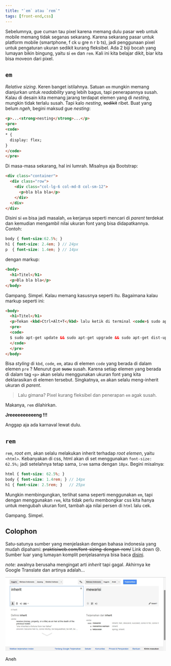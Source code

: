 ```yaml
---
title: "`em` atau `rem`"
tags: [front-end,css]
---
```


Sebelumnya, gue cuman tau pixel karena memang dulu pasar web untuk mobile memang tidak seganas sekarang. Karena sekarang pasar untuk platform mobile (smartphone, f ck u gre n r b ts), jadi penggunaan pixel untuk pengaturan ukuran sedikit kurang fleksibel. Ada 2 biji bocah yang lumayan bikin bingung, yaitu si `em` dan `rem`. Kali ini kita belajar dikit, biar kita bisa moveon dari pixel.

## `em`

*Relative sizing*. Keren banget istilahnya. Satuan `em` mungkin memang dianjurkan untuk *readability* yang lebih bagus, tapi penerapannya susah. Kalau di desain kita memang jarang terdapat elemen yang di *nesting*, mungkin tidak terlalu susah. Tapi kalo *nesting*, ~~sedikit~~ ribet. Buat yang belum *ngeh*, begini maksud gue *nesting*:

```html
<p>...<strong>nesting</strong>...</p>
<pre>
<code>
* {
  display: flex;
}
</code>
</pre>
```

Di masa-masa sekarang, hal ini lumrah. Misalnya aja Bootstrap:

```html
<div class="container">
  <div class="row">
    <div class="col-lg-6 col-md-8 col-sm-12">
      <p>bla bla bla</p>
    </div>
  </div>
</div>
```

Disini si `em` bisa jadi masalah, `em` kerjanya seperti mencari di *parent* terdekat dan kemudian mengambil nilai ukuran font yang bisa didapatkannya. Contoh:

```scss
body { font-size:62.5%; }
h1 { font-size: 2.4em; } // 24px
p  { font-size: 1.4em; } // 14px
```
dengan markup:

```html
<body>
  <h1>Titel</h1>
  <p>Bla bla bla</p>
</body>
```

Gampang. Simpel. Kalau memang kasusnya seperti itu. Bagaimana kalau markup seperti ini:

```html
<body>
  <h1>Titel</h1>
  <p>Tekan <kbd>Ctrl+Alt+T</kbd> lalu ketik di terminal <code>$ sudo apt-get update</code>. Kalau mau lebih cepat, langsung gabungkan 3 <em>command</em> berikut: </p>
  <pre>
  <code>
  $ sudo apt-get update && sudo apt-get upgrade && sudo apt-get dist-upgrade
  </code>
  </pre>
</body>
```

Bisa *styling* di `kbd`, `code`, `em`, atau di elemen `code` yang berada di dalam elemen `pre` ? Menurut gue ~~susu~~ susah. Karena setiap elemen yang berada di dalam tag `<p>` akan selalu menggunakan ukuran font yang kita deklarasikan di elemen tersebut. Singkatnya, `em` akan selalu meng-inherit ukuran di *parent*.

> Lalu gimana? Pixel kurang fleksibel dan penerapan `em` agak susah.

Makanya, `rem` dilahirkan.

**Jreeeeeeeeeeng !!!**

Anggap aja ada karnaval lewat dulu.

## `rem`

`rem`, *root em*, akan selalu melakukan inherit terhadap *root elemen*, yaitu `<html>`. Kebanyakan di css, html akan di set menggunakan `font-size: 62.5%;` jadi setelahnya tetap sama, `1rem` sama dengan `10px`. Begini misalnya:

```scss
html { font-size: 62.5%; }
body { font-size: 1.4rem; } // 14px
h1 { font-size: 2.5rem; }   // 25px
```

Mungkin membingungkan, terlihat sama seperti menggunakan `em`, tapi dengan menggunakan `rem`, kita tidak perlu membongkar css kita hanya untuk mengubah ukuran font, tambah aja nilai persen di `html` lalu cek.

Gampang. Simpel.

## Colophon

Satu-satunya sumber yang menjelaskan dengan bahasa indonesia yang mudah dipahami: ~~praktisiweb.com/font-sizing-dengan-rem/~~ Link down :cry:. Sumber luar yang lumayan komplit penjelasannya bisa baca [disini](https://j.eremy.net/confused-about-rem-and-em/).

*note:* awalnya berusaha mengingat arti *inherit* tapi gagal. Akhirnya ke Google Translate dan artinya adalah...

![Arti inherit](/assets/post-img/2015-06-12_16-14-32.webp)

Aneh
